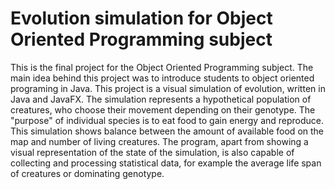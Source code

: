 # Evolution simulation for Object Oriented Programming subject

This is the final project for the Object Oriented Programming subject. The main idea behind this project was to introduce students to object oriented programing
in Java. This project is a visual simulation of evolution, written in Java and JavaFX. The simulation represents a hypothetical population of creatures, 
who choose their movement depending on their genotype. The "purpose" of individual species is to eat food to gain energy and reproduce. This simulation
shows balance between the amount of available food on the map and number of living creatures. The program, apart from showing a visual representation of the state of the simulation,
 is also capable of collecting and processing statistical data, for example the average life span of creatures or dominating genotype.

